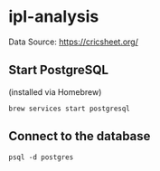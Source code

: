 # ipl-analysis

Data Source: https://cricsheet.org/

## Start PostgreSQL
(installed via Homebrew)

`brew services start postgresql`

## Connect to the database
`psql -d postgres`
